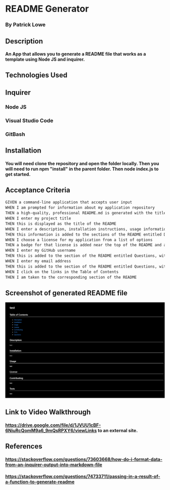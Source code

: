 # README Generator

### By Patrick Lowe

## Description

#### An App that allows you to generate a README file that works as a template using Node JS and inquirer.

## Technologies Used

## Inquirer

### Node JS

### Visual Studio Code

### GitBash

## Installation

#### You will need clone the repository and open the folder locally. Then you will need to run npm "install" in the parent folder. Then node index.js to get started.

## Acceptance Criteria

```md
GIVEN a command-line application that accepts user input
WHEN I am prompted for information about my application repository
THEN a high-quality, professional README.md is generated with the title of my project and sections entitled Description, Table of Contents, Installation, Usage, License, Contributing, Tests, and Questions
WHEN I enter my project title
THEN this is displayed as the title of the README
WHEN I enter a description, installation instructions, usage information, contribution guidelines, and test instructions
THEN this information is added to the sections of the README entitled Description, Installation, Usage, Contributing, and Tests
WHEN I choose a license for my application from a list of options
THEN a badge for that license is added near the top of the README and a notice is added to the section of the README entitled License that explains which license the application is covered under
WHEN I enter my GitHub username
THEN this is added to the section of the README entitled Questions, with a link to my GitHub profile
WHEN I enter my email address
THEN this is added to the section of the README entitled Questions, with instructions on how to reach me with additional questions
WHEN I click on the links in the Table of Contents
THEN I am taken to the corresponding section of the README
```

## Screenshot of generated README file

![READ ME](/images/ScreenshotReadme.png)

## Link to Video Walkthrough

#### https://drive.google.com/file/d/1JVUU1cBF-6NiuRcQomM9a6_9mQsRPXY6/viewLinks to an external site.

## References

#### https://stackoverflow.com/questions/73603668/how-do-i-format-data-from-an-inquirer-output-into-markdown-file

#### https://stackoverflow.com/questions/74733711/passing-in-a-result-of-a-function-to-generate-readme
